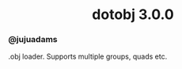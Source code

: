 <h1 align="center">dotobj 3.0.0</h1>

### @jujuadams

.obj loader. Supports multiple groups, quads etc.
